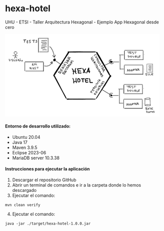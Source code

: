 # hexa-hotel
UHU - ETSI - Taller Arquitectura Hexagonal - Ejemplo App Hexagonal desde cero

![HexaHotel](hexa-hotel.png)

#### Entorno de desarrollo utilizado:
- Ubuntu 20.04
- Java 17
- Maven 3.9.5
- Eclipse 2023-06
- MariaDB server 10.3.38

#### Instrucciones para ejecutar la aplicación
1. Descargar el repositorio GitHub
2. Abrir un terminal de comandos e ir a la carpeta donde lo hemos descargado
3. Ejecutar el comando:
~~~
mvn clean verify
~~~
4. Ejecutar el comando:
~~~
java -jar ./target/hexa-hotel-1.0.0.jar
~~~
